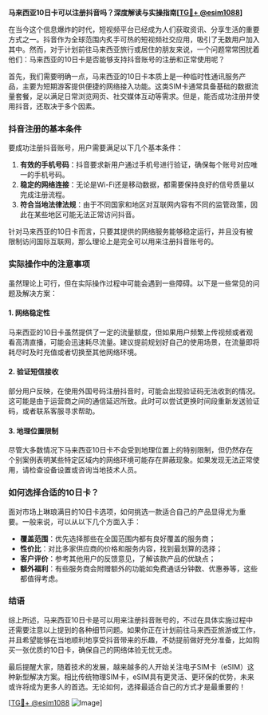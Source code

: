 **马来西亚10日卡可以注册抖音吗？深度解读与实操指南[[TG💪+ @esim1088](https://t.me/s/esim1088)]**

在当今这个信息爆炸的时代，短视频平台已经成为人们获取资讯、分享生活的重要方式之一。抖音作为全球范围内炙手可热的短视频社交应用，吸引了无数用户加入其中。然而，对于计划前往马来西亚旅行或居住的朋友来说，一个问题常常困扰着他们：马来西亚的10日卡是否能够支持抖音账号的注册和正常使用呢？

首先，我们需要明确一点，马来西亚的10日卡本质上是一种临时性通讯服务产品，主要为短期游客提供便捷的网络接入功能。这类SIM卡通常具备基础的数据流量套餐，足以满足日常浏览网页、社交媒体互动等需求。但是，能否成功注册并使用抖音，还取决于多个因素。

### 抖音注册的基本条件

要成功注册抖音账号，用户需要满足以下几个基本条件：

1. **有效的手机号码**：抖音要求新用户通过手机号进行验证，确保每个账号对应唯一的手机号码。
2. **稳定的网络连接**：无论是Wi-Fi还是移动数据，都需要保持良好的信号质量以完成注册流程。
3. **符合当地法律法规**：由于不同国家和地区对互联网内容有不同的监管政策，因此在某些地区可能无法正常访问抖音。

针对马来西亚的10日卡而言，只要其提供的网络服务能够稳定运行，并且没有被限制访问国际互联网，那么理论上是完全可以用来注册抖音账号的。

### 实际操作中的注意事项

虽然理论上可行，但在实际操作过程中可能会遇到一些障碍。以下是一些常见的问题及解决方案：

#### 1. 网络稳定性
马来西亚的10日卡虽然提供了一定的流量额度，但如果用户频繁上传视频或者观看高清直播，可能会迅速耗尽流量。建议提前规划好自己的使用场景，在流量即将耗尽时及时充值或者切换至其他网络环境。

#### 2. 验证短信接收
部分用户反映，在使用外国号码注册抖音时，可能会出现验证码无法收到的情况。这可能是由于运营商之间的通信延迟所致。此时可以尝试更换时间段重新发送验证码，或者联系客服寻求帮助。

#### 3. 地理位置限制
尽管大多数情况下马来西亚10日卡不会受到地理位置上的特别限制，但仍然存在个别案例表明某些特定区域内的网络环境可能存在屏蔽现象。如果发现无法正常使用，请检查设备设置或咨询当地技术人员。

### 如何选择合适的10日卡？

面对市场上琳琅满目的10日卡选项，如何挑选一款适合自己的产品显得尤为重要。一般来说，可以从以下几个方面入手：

- **覆盖范围**：优先选择那些在全国范围内都有良好覆盖的服务商；
- **性价比**：对比多家供应商的价格和服务内容，找到最划算的选择；
- **客户评价**：参考其他用户的反馈意见，了解该款产品的优缺点；
- **额外福利**：有些服务商会附赠额外的功能如免费通话分钟数、优惠券等，这些都值得考虑。

### 结语

综上所述，马来西亚10日卡是可以用来注册抖音账号的，不过在具体实施过程中还需要注意以上提到的各种细节问题。如果你正在计划前往马来西亚旅游或工作，并且希望能够在当地顺利地享受抖音带来的乐趣，不妨提前做好充分准备，比如购买一张优质的10日卡，确保自己的网络体验无忧无虑。

最后提醒大家，随着技术的发展，越来越多的人开始关注电子SIM卡（eSIM）这种新型解决方案。相比传统物理SIM卡，eSIM具有更灵活、更环保的优势，未来或许将成为更多人的首选。无论如何，选择最适合自己的方式才是最重要的！

[[TG💪+ @esim1088](https://t.me/s/esim1088) ![Image](https://i.postimg.cc/4NQfJmqS/Snipaste-2025-05-13-00-14-12.png)]